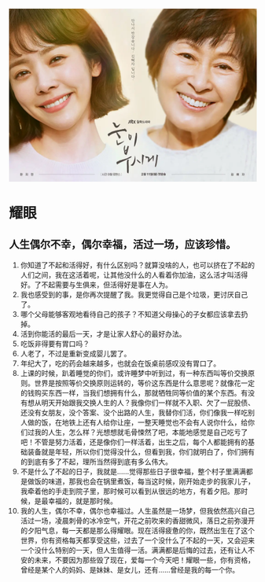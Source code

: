 ![耀眼](../%E5%9B%BE%E7%89%87/%E8%80%80%E7%9C%BC.jpg)
# 耀眼
## 人生偶尔不幸，偶尔幸福，活过一场，应该珍惜。
1. 你知道了不起和活得好，有什么区别吗？就算没啥的人，也可以挤在了不起的人们之间，我在这活着呢，让其他没什么的人看着你加油，这么活才叫活得好。了不起需要与生俱来，但活得好是事在人为。
2. 我也感受到的事，是你再次提醒了我。我更觉得自己是个垃圾，更讨厌自己了。
3. 哪个父母能够客观地看待自己的孩子？不知道父母操心的子女都应该拿去扔掉。
4. 活到你能活的最后一天，才是让家人舒心的最好办法。
5. 吃饭非得要有胃口吗？
6. 人老了，不过是重新变成婴儿罢了。
7. 年纪大了，吃的药会越来越多，也就会在饭桌前感叹没有胃口了。
8. 上课的时候，趴着睡觉的你们，或许睡梦中听到过，有一种东西叫等价交换原则。世界是按照等价交换原则运转的，等价这东西是什么意思呢？就像花一定的钱购买东西一样，当我们想拥有什么，那就牺牲同等价值的某个东西。有没有想从明天开始跟我交换人生的人？我像你们一样就不入职、欠了一屁股债、还没有女朋友，没个答案、没个出路的人生，我替你们活，你们像我一样吃别人做的饭，在地铁上还有人给你让座，一整天睡觉也不会有人说你什么，给你们过我的人生，怎么样？光想想就毛骨悚然了吧，本能地感觉是自己吃亏了吧！不管是努力活着，还是像你们一样活着，出生之后，每个人都能拥有的基础装备就是年轻，所以你们觉得没什么，但看到我，你们就明白了，你们拥有的到底有多了不起，理所当然得到底有多么伟大。
9. 不是什么了不起的日子，我就是……觉得那些日子很幸福，整个村子里满满都是做饭的味道，那我也会在锅里煮饭，每当这时候，刚开始走步的我家儿子，我牵着他的手走到院子里，那时候可以看到从很远的地方，有着夕阳。那时候，是最幸福的，就是那时候。
10. 我的人生，偶尔不幸，偶尔也幸福过。人生虽然是一场梦，但我依然高兴自己活过一场，凌晨刺骨的冰冷空气，开花之前吹来的香甜微风，落日之前弥漫开的夕阳气息，每一天都是那么得耀眼。现在活得疲惫的你，既然出生在了这个世界，你有资格每天都享受这些，过去了一个没什么了不起的一天，又会迎来一个没什么特别的一天，但人生值得一活。满满都是后悔的过去，还有让人不安的未来，不要因为那些毁了现在，爱每一个今天吧！耀眼一些，你有资格，曾经是某个人的妈妈、是妹妹、是女儿，还有……曾经是我的每一个你。